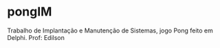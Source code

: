 # pongIM
Trabalho de Implantação e Manutenção de Sistemas, jogo Pong feito em Delphi. Prof: Edilson

